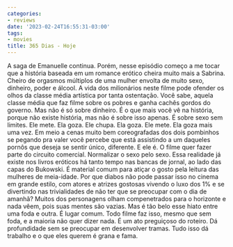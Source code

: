 ```yaml
---
categories:
- reviews
date: '2023-02-24T16:55:31-03:00'
tags:
- movies
title: 365 Dias - Hoje
---
```


A saga de Emanuelle continua. Porém, nesse episódio começo a me tocar que a história baseada em um romance erótico cheira muito mais a Sabrina. Cheiro de orgasmos múltiplos de uma mulher envolta de muito sexo, dinheiro, poder e álcool. A vida dos milionários neste filme pode ofender os olhos da classe média artística por tanta ostentação. Você sabe, aquela classe média que faz filme sobre os pobres e ganha cachês gordos do governo. Mas não é só sobre dinheiro. É o que mais você vê na história, porque não existe história, mas não é sobre isso apenas. É sobre sexo sem limites. Ele mete. Ela goza. Ele chupa. Ela goza. Ele mete. Ela goza mais uma vez. Em meio a cenas muito bem coreografadas dos dois pombinhos se pegando pra valer você percebe que está assistindo a um daqueles pornôs que deseja se sentir único, diferente. E ele é. O filme quer fazer parte do circuito comercial. Normalizar o sexo pelo sexo. Essa realidade já existe nos livros eróticos há tanto tempo nas bancas de jornal, ao lado das capas do Bukowski. É material comum para atiçar o gosto pela leitura das mulheres de meia-idade. Por que diabos não pode passar isso no cinema em grande estilo, com atores e atrizes gostosas vivendo o luxo dos 1% e se divertindo nas trivialidades de não ter que se preocupar com o dia de amanhã? Muitos dos personagens olham compenetrados para o horizonte e nada vêem, pois suas mentes são vazias. Mas é tão belo esse hiato entre uma foda e outra. É lugar comum. Todo filme faz isso, mesmo que sem foda, e a maioria não quer dizer nada. É um ato preguiçoso do roteiro. Dá profundidade sem se preocupar em desenvolver tramas. Tudo isso dá trabalho e o que eles querem é grana e fama.